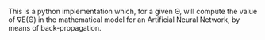 This is a python implementation which, for a given Θ, will compute the value of ∇E(Θ) 
in the mathematical model for an Artificial Neural Network, by means of back-propagation.
